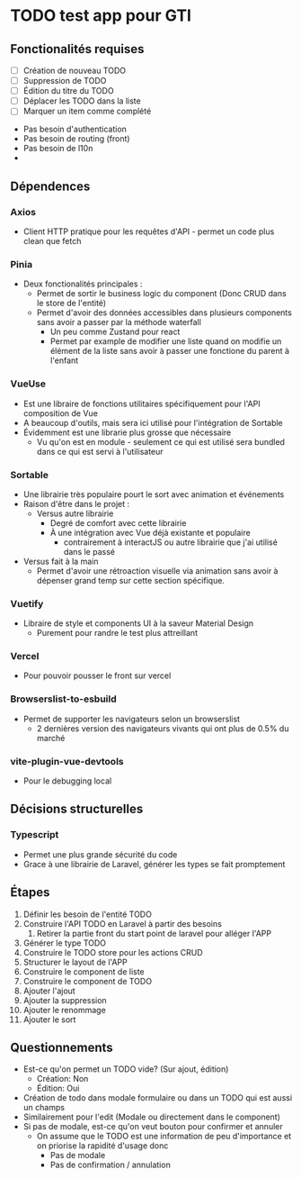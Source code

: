 # TODO test app pour GTI

## Fonctionalités requises
- [ ] Création de nouveau TODO 
- [ ] Suppression de TODO
- [ ] Édition du titre du TODO
- [ ] Déplacer les TODO dans la liste
- [ ] Marquer un item comme complété
- Pas besoin d'authentication
- Pas besoin de routing (front)
- Pas besoin de l10n
- 

## Dépendences
### Axios
- Client HTTP pratique pour les requêtes d'API - permet un code plus clean que fetch
### Pinia 
- Deux fonctionalités principales :
  - Permet de sortir le business logic du component (Donc CRUD dans le store de l'entité)
  - Permet d'avoir des données accessibles dans plusieurs components sans avoir a passer par la méthode waterfall
    - Un peu comme Zustand pour react
    - Permet par example de modifier une liste quand on modifie un élément de la liste sans avoir à passer une fonctione du parent à l'enfant
### VueUse 
- Est une libraire de fonctions utilitaires spécifiquement pour l'API composition de Vue
- A beaucoup d'outils, mais sera ici utilisé pour l'intégration de Sortable
- Évidemment est une librarie plus grosse que nécessaire
  - Vu qu'on est en module - seulement ce qui est utilisé sera bundled dans ce qui est servi à l'utilisateur
### Sortable 
- Une librairie très populaire pourt le sort avec animation et événements
- Raison d'être dans le projet :
  - Versus autre librairie
    - Degré de comfort avec cette librairie
    - À une intégration avec Vue déjà existante et populaire
      - contrairement à interactJS ou autre librairie que j'ai utilisé dans le passé
- Versus fait à la main
  - Permet d'avoir une rétroaction visuelle via animation sans avoir à dépenser grand temp sur cette section spécifique. 
### Vuetify 
- Libraire de style et components UI à la saveur Material Design
  - Purement pour randre le test plus attreillant
### Vercel
- Pour pouvoir pousser le front sur vercel
### Browserslist-to-esbuild
- Permet de supporter les navigateurs selon un browserslist 
  - 2 dernières version des navigateurs vivants qui ont plus de 0.5% du marché
### vite-plugin-vue-devtools 
- Pour le debugging local


## Décisions structurelles
### Typescript 
- Permet une plus grande sécurité du code
- Grace à une librairie de Laravel, générer les types se fait promptement

## Étapes
1. Définir les besoin de l'entité TODO
2. Construire l'API TODO en Laravel à partir des besoins
   1. Retirer la partie front du start point de laravel pour alléger l'APP
3. Générer le type TODO
4. Construire le TODO store pour les actions CRUD
5. Structurer le layout de l'APP
6. Construire le component de liste
7. Construire le component de TODO
8. Ajouter l'ajout
9. Ajouter la suppression
10. Ajouter le renommage
11. Ajouter le sort

## Questionnements
- Est-ce qu'on permet un TODO vide? (Sur ajout, édition)
  - Création: Non
  - Édition: Oui
- Création de todo dans modale formulaire ou dans un TODO qui est aussi un champs
- Similairement pour l'edit (Modale ou directement dans le component)
- Si pas de modale, est-ce qu'on veut bouton pour confirmer et annuler
  - On assume que le TODO est une information de peu d'importance et on priorise la rapidité d'usage donc 
    - Pas de modale
    - Pas de confirmation / annulation